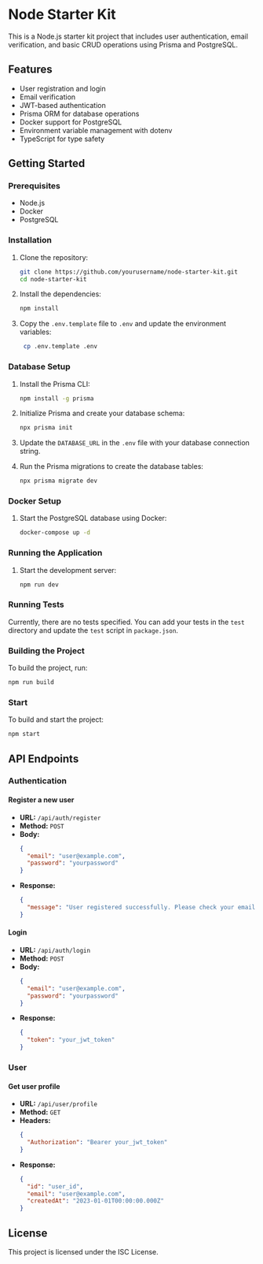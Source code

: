 # Node Starter Kit

This is a Node.js starter kit project that includes user authentication, email verification, and basic CRUD operations using Prisma and PostgreSQL.

## Features

- User registration and login
- Email verification
- JWT-based authentication
- Prisma ORM for database operations
- Docker support for PostgreSQL
- Environment variable management with dotenv
- TypeScript for type safety

## Getting Started

### Prerequisites

- Node.js
- Docker
- PostgreSQL

### Installation

1. Clone the repository:

    ```sh
    git clone https://github.com/yourusername/node-starter-kit.git
    cd node-starter-kit
    ```

2. Install the dependencies:

    ```sh
    npm install
    ```

3. Copy the `.env.template` file to `.env` and update the environment variables:

   ```sh
    cp .env.template .env
    ```

### Database Setup

1. Install the Prisma CLI:

    ```sh
    npm install -g prisma
    ```

2. Initialize Prisma and create your database schema:

    ```sh
    npx prisma init
    ```

3. Update the `DATABASE_URL` in the `.env` file with your database connection string.

4. Run the Prisma migrations to create the database tables:

    ```sh
    npx prisma migrate dev
    ```

### Docker Setup

1. Start the PostgreSQL database using Docker:

    ```sh
    docker-compose up -d
    ```

### Running the Application

1. Start the development server:

    ```sh
    npm run dev
    ```

### Running Tests

Currently, there are no tests specified. You can add your tests in the `test` directory and update the `test` script in `package.json`.

### Building the Project

To build the project, run:

```sh
npm run build
````

### Start

To build and start the project:

```sh
npm start
```

## API Endpoints

### Authentication

#### Register a new user

- **URL:** `/api/auth/register`
- **Method:** `POST`
- **Body:**
  ```json
  {
    "email": "user@example.com",
    "password": "yourpassword"
  }
  ```
- **Response:**
  ```json
  {
    "message": "User registered successfully. Please check your email to verify your account."
  }
  ```

#### Login

- **URL:** `/api/auth/login`
- **Method:** `POST`
- **Body:**
  ```json
  {
    "email": "user@example.com",
    "password": "yourpassword"
  }
  ```
- **Response:**
  ```json
  {
    "token": "your_jwt_token"
  }
  ```

### User

#### Get user profile

- **URL:** `/api/user/profile`
- **Method:** `GET`
- **Headers:**
  ```json
  {
    "Authorization": "Bearer your_jwt_token"
  }
  ```
- **Response:**
  ```json
  {
    "id": "user_id",
    "email": "user@example.com",
    "createdAt": "2023-01-01T00:00:00.000Z"
  }
  ```

## License

This project is licensed under the ISC License.

